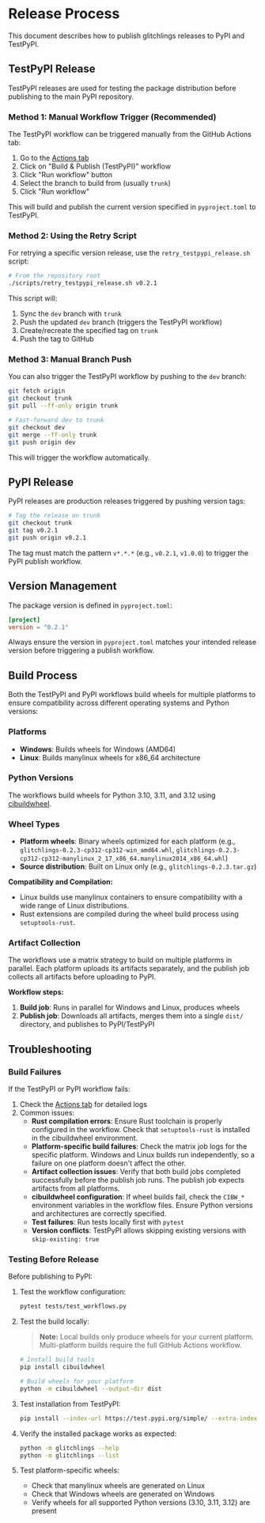# Release Process

This document describes how to publish glitchlings releases to PyPI and TestPyPI.

## TestPyPI Release

TestPyPI releases are used for testing the package distribution before publishing to the main PyPI repository.

### Method 1: Manual Workflow Trigger (Recommended)

The TestPyPI workflow can be triggered manually from the GitHub Actions tab:

1. Go to the [Actions tab](https://github.com/osoleve/glitchlings/actions/workflows/publish-testpypi.yml)
2. Click on "Build & Publish (TestPyPI)" workflow
3. Click "Run workflow" button
4. Select the branch to build from (usually `trunk`)
5. Click "Run workflow"

This will build and publish the current version specified in `pyproject.toml` to TestPyPI.

### Method 2: Using the Retry Script

For retrying a specific version release, use the `retry_testpypi_release.sh` script:

```bash
# From the repository root
./scripts/retry_testpypi_release.sh v0.2.1
```

This script will:
1. Sync the `dev` branch with `trunk`
2. Push the updated `dev` branch (triggers the TestPyPI workflow)
3. Create/recreate the specified tag on `trunk`
4. Push the tag to GitHub

### Method 3: Manual Branch Push

You can also trigger the TestPyPI workflow by pushing to the `dev` branch:

```bash
git fetch origin
git checkout trunk
git pull --ff-only origin trunk

# Fast-forward dev to trunk
git checkout dev
git merge --ff-only trunk
git push origin dev
```

This will trigger the workflow automatically.

## PyPI Release

PyPI releases are production releases triggered by pushing version tags:

```bash
# Tag the release on trunk
git checkout trunk
git tag v0.2.1
git push origin v0.2.1
```

The tag must match the pattern `v*.*.*` (e.g., `v0.2.1`, `v1.0.0`) to trigger the PyPI publish workflow.

## Version Management

The package version is defined in `pyproject.toml`:

```toml
[project]
version = "0.2.1"
```

Always ensure the version in `pyproject.toml` matches your intended release version before triggering a publish workflow.

## Build Process

Both the TestPyPI and PyPI workflows build wheels for multiple platforms to ensure compatibility across different operating systems and Python versions:

### Platforms

- **Windows**: Builds wheels for Windows (AMD64)
- **Linux**: Builds manylinux wheels for x86_64 architecture

### Python Versions

The workflows build wheels for Python 3.10, 3.11, and 3.12 using [cibuildwheel](https://cibuildwheel.readthedocs.io/).

### Wheel Types

- **Platform wheels**: Binary wheels optimized for each platform (e.g., `glitchlings-0.2.3-cp312-cp312-win_amd64.whl`, `glitchlings-0.2.3-cp312-cp312-manylinux_2_17_x86_64.manylinux2014_x86_64.whl`)
- **Source distribution**: Built on Linux only (e.g., `glitchlings-0.2.3.tar.gz`)

**Compatibility and Compilation:**
- Linux builds use manylinux containers to ensure compatibility with a wide range of Linux distributions.
- Rust extensions are compiled during the wheel build process using `setuptools-rust`.

### Artifact Collection

The workflows use a matrix strategy to build on multiple platforms in parallel. Each platform uploads its artifacts separately, and the publish job collects all artifacts before uploading to PyPI.

**Workflow steps:**
1. **Build job**: Runs in parallel for Windows and Linux, produces wheels
2. **Publish job**: Downloads all artifacts, merges them into a single `dist/` directory, and publishes to PyPI/TestPyPI

## Troubleshooting

### Build Failures

If the TestPyPI or PyPI workflow fails:

1. Check the [Actions tab](https://github.com/osoleve/glitchlings/actions) for detailed logs
2. Common issues:
   - **Rust compilation errors**: Ensure Rust toolchain is properly configured in the workflow. Check that `setuptools-rust` is installed in the cibuildwheel environment.
   - **Platform-specific build failures**: Check the matrix job logs for the specific platform. Windows and Linux builds run independently, so a failure on one platform doesn't affect the other.
   - **Artifact collection issues**: Verify that both build jobs completed successfully before the publish job runs. The publish job expects artifacts from all platforms.
   - **cibuildwheel configuration**: If wheel builds fail, check the `CIBW_*` environment variables in the workflow files. Ensure Python versions and architectures are correctly specified.
   - **Test failures**: Run tests locally first with `pytest`
   - **Version conflicts**: TestPyPI allows skipping existing versions with `skip-existing: true`

### Testing Before Release

Before publishing to PyPI:

1. Test the workflow configuration:
   ```bash
   pytest tests/test_workflows.py
   ```

2. Test the build locally:
   
   > **Note:** Local builds only produce wheels for your current platform. Multi-platform builds require the full GitHub Actions workflow.
   
   ```bash
   # Install build tools
   pip install cibuildwheel
   
   # Build wheels for your platform
   python -m cibuildwheel --output-dir dist
   ```

3. Test installation from TestPyPI:
   ```bash
   pip install --index-url https://test.pypi.org/simple/ --extra-index-url https://pypi.org/simple/ glitchlings
   ```

4. Verify the installed package works as expected:
   ```bash
   python -m glitchlings --help
   python -m glitchlings --list
   ```

5. Test platform-specific wheels:
   - Check that manylinux wheels are generated on Linux
   - Check that Windows wheels are generated on Windows
   - Verify wheels for all supported Python versions (3.10, 3.11, 3.12) are present
